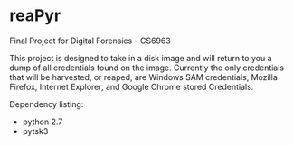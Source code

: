 reaPyr
=======

Final Project for Digital Forensics - CS6963

This project is designed to take in a disk image and will return to you a dump of 
all credentials found on the image.  Currently the only credentials that will be 
harvested, or reaped, are Windows SAM credentials, Mozilla Firefox, Internet 
Explorer, and Google Chrome stored Credentials.

Dependency listing:

* python 2.7
* pytsk3
